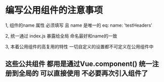 # 编写公用组件的注意事项
1, 组件的name 属性 必须填写 且 name 是唯一的 eq: name: 'testHeaders'

2, 统一通过 index.js 暴露给全局 命名最好和name的一致

3, 本着公用组件的高复用的特性 一切自定义的设置都不可定义在公用组件中

## 这些公共组件 都用是通过Vue.component() 统一注册到全局的 可以直接使用 不必要再次引入组件了

